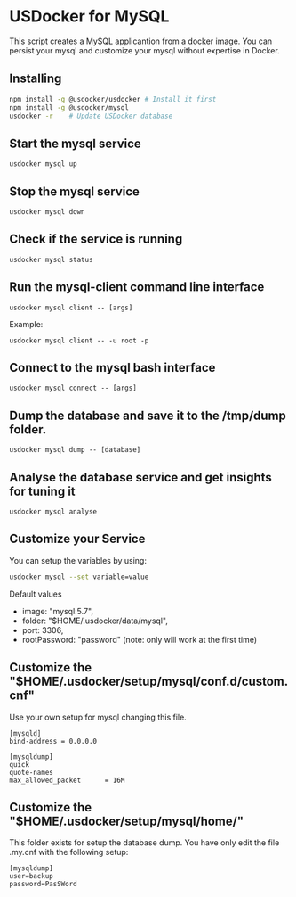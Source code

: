 # USDocker for MySQL

This script creates a MySQL applicantion from a docker image.
You can persist your mysql and customize your mysql without expertise in Docker.

## Installing

```bash
npm install -g @usdocker/usdocker # Install it first
npm install -g @usdocker/mysql
usdocker -r    # Update USDocker database
```

## Start the mysql service

```
usdocker mysql up
```

## Stop the mysql service

```
usdocker mysql down
```

## Check if the service is running 

```
usdocker mysql status
```

## Run the mysql-client command line interface

```
usdocker mysql client -- [args]
```

Example:

```
usdocker mysql client -- -u root -p
```


## Connect to the mysql bash interface

```
usdocker mysql connect -- [args]
```

## Dump the database and save it to the /tmp/dump folder.

```
usdocker mysql dump -- [database]
```

## Analyse the database service and get insights for tuning it

```
usdocker mysql analyse
```

## Customize your Service

You can setup the variables by using:

```bash
usdocker mysql --set variable=value
```

Default values

  - image: "mysql:5.7",
  - folder: "$HOME/.usdocker/data/mysql",
  - port: 3306,
  - rootPassword: "password" (note: only will work at the first time)


## Customize the "$HOME/.usdocker/setup/mysql/conf.d/custom.cnf"

Use your own setup for mysql changing this file. 

```
[mysqld]
bind-address = 0.0.0.0

[mysqldump]
quick
quote-names
max_allowed_packet      = 16M
```

## Customize the "$HOME/.usdocker/setup/mysql/home/"

This folder exists for setup the database dump. You have only edit the file .my.cnf with the following setup:

```
[mysqldump]
user=backup
password=PasSWord
```
